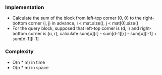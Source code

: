 ### Implementation
- Calculate the sum of the block from left-top corner (0, 0) to the right-bottom corner (i, j) in advance, i < mat.size(), j < mat[0].size()
- For the query block, supposed that left-top corner is (d, l) and right-bottom corner is (u, r), calculate sum[u][r]  - sum[d-1][r] - sum[u][l-1] + sum[d-1][l-1]
​
### Complexity
- O(n * m) in time
- O(n * m) in space
​
​